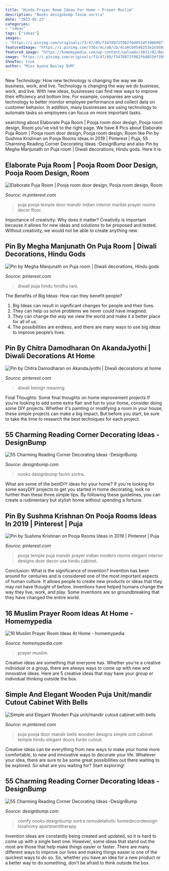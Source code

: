 ```yaml
---
title: "Hindu Prayer Room Ideas For Home ~ Prayer Muslim"
description: "Nooks designbump favim sortra"
date: "2023-01-23"
categories:
- "ideas"
tags: ["ideas"]
images:
- "https://i.pinimg.com/originals/f3/47/89/f3478972f982f6d053df39009977616e.jpg"
featuredImage: "https://i.pinimg.com/736x/4c/a0/cb/4ca0cb9548253e2e568acf6be95f12ba.jpg"
featured_image: "https://homemypedia.com/wp-content/uploads/2021/02/Beauty-prayer-at-home.jpg"
image: "https://i.pinimg.com/originals/f3/47/89/f3478972f982f6d053df39009977616e.jpg"
ShowToc: true
author: "Miss Ayana Bailey DVM"
---
```



New Technology: How new technology is changing the way we do business, work, and live.
Technology is changing the way we do business, work, and live. With new ideas, businesses can find new ways to improve their efficiency and bottom line. For example, companies are using technology to better monitor employee performance and collect data on customer behavior. In addition, many businesses are using technology to automate tasks so employees can focus on more important tasks.

	

		
searching about Elaborate Puja Room | Pooja room door design, Pooja room design, Room you've visit to the right page. We have 8 Pics about Elaborate Puja Room | Pooja room door design, Pooja room design, Room like Pin by Sushma Krishnan on Pooja Rooms Ideas in 2019 | Pinterest | Puja, 55 Charming Reading Corner Decorating Ideas -DesignBump and also Pin by Megha Manjunath on Puja room | Diwali decorations, Hindu gods. Here it is:
		
    
## Elaborate Puja Room | Pooja Room Door Design, Pooja Room Design, Room

<img loading=lazy src="https://i.pinimg.com/originals/f3/47/89/f3478972f982f6d053df39009977616e.jpg" onerror="this.onerror=null;this.src='https://tse4.mm.bing.net/th?id=OIP.kZS_o9tL6Lb-mccEfFTAeAHaLH&amp;pid=15.1';" alt="Elaborate Puja Room | Pooja room door design, Pooja room design, Room">

_Source: in.pinterest.com_

>puja pooja temple door mandir indian interior marble prayer rooms decor floor. 

	

Importance of creativity: Why does it matter?
Creativity is important because it allows for new ideas and solutions to be proposed and tested. Without creativity, we would not be able to create anything new.

    
## Pin By Megha Manjunath On Puja Room | Diwali Decorations, Hindu Gods

<img loading=lazy src="https://i.pinimg.com/736x/0b/a5/1d/0ba51d7bd85177bd8742f4f9a6729ef0.jpg" onerror="this.onerror=null;this.src='https://tse3.mm.bing.net/th?id=OIP.o1nZZnyi-wAMvKZzzHTz-wHaNK&amp;pid=15.1';" alt="Pin by Megha Manjunath on Puja room | Diwali decorations, Hindu gods">

_Source: pinterest.com_

>diwali puja hindu hindhu rani. 

	

The Benefits of Big Ideas: How can they benefit people?
1. Big Ideas can result in significant changes for people and their lives.
2. They can help us solve problems we never could have imagined.
3. They can change the way we view the world and make it a better place for all of us.
4. The possibilities are endless, and there are many ways to use big ideas to improve people’s lives.

    
## Pin By Chitra Damodharan On AkandaJyothi | Diwali Decorations At Home

<img loading=lazy src="https://i.pinimg.com/736x/16/cd/17/16cd1736519c66e7bf16c033f64a2036.jpg" onerror="this.onerror=null;this.src='https://tse1.mm.bing.net/th?id=OIP.fHXfqLakCn6UHRpCBw1RJQHaJ3&amp;pid=15.1';" alt="Pin by Chitra Damodharan on AkandaJyothi | Diwali decorations at home">

_Source: pinterest.com_

>diwali benign meaning. 

	

Final Thoughts: Some final thoughts on home improvement projects
If you're looking to add some extra flair and fun to your home, consider doing some DIY projects. Whether it's painting or modifying a room in your house, these simple projects can make a big impact. But before you start, be sure to take the time to research the best techniques for each project.

    
## 55 Charming Reading Corner Decorating Ideas -DesignBump

<img loading=lazy src="http://cdn.designbump.com/wp-content/uploads/2015/11/reading-corner-nook08.jpg" onerror="this.onerror=null;this.src='https://tse2.mm.bing.net/th?id=OIP.Pt200OS5GDaQzj09eI_-DQHaLH&amp;pid=15.1';" alt="55 Charming Reading Corner Decorating Ideas -DesignBump">

_Source: designbump.com_

>nooks designbump favim sortra. 

	

What are some of the bestDIY ideas for your home?
If you're looking for some easyDIY projects to get you started in home decorating, look no further than these three simple tips. By following these guidelines, you can create a rudimentary but stylish home without spending a fortune.

    
## Pin By Sushma Krishnan On Pooja Rooms Ideas In 2019 | Pinterest | Puja

<img loading=lazy src="https://i.pinimg.com/736x/26/fd/48/26fd48c28328441042accbf94ff48145--hindu-prayer-room-ideas-home-temple-ideas-puja-room.jpg?b=t" onerror="this.onerror=null;this.src='https://tse1.mm.bing.net/th?id=OIP.O15Cqp9AZ9Q7JkB9FOiPZQHaLH&amp;pid=15.1';" alt="Pin by Sushma Krishnan on Pooja Rooms Ideas in 2019 | Pinterest | Puja">

_Source: pinterest.com_

>pooja temple puja mandir prayer indian modern rooms elegant interior designs door decor usa hindu cabinet. 

	

Conclusion: What is the significance of invention?
Invention has been around for centuries and is considered one of the most important aspects of human culture. It allows people to create new products or ideas that they may not have thought of before. Inventions have helped humans change the way they live, work, and play. Some inventions are so groundbreaking that they have changed the entire world.

    
## 16 Muslim Prayer Room Ideas At Home - Homemypedia

<img loading=lazy src="https://homemypedia.com/wp-content/uploads/2021/02/Beauty-prayer-at-home.jpg" onerror="this.onerror=null;this.src='https://tse3.mm.bing.net/th?id=OIP.jiXXNJ2kgg_6gZzMAE1ZnQHaJQ&amp;pid=15.1';" alt="16 Muslim Prayer Room Ideas At Home - homemypedia">

_Source: homemypedia.com_

>prayer muslim. 

	

Creative ideas are something that everyone has. Whether you're a creative individual or a group, there are always ways to come up with new and innovative ideas. Here are 5 creative ideas that may have your group or individual thinking outside the box.

    
## Simple And Elegant Wooden Puja Unit/mandir Cutout Cabinet With Bells

<img loading=lazy src="https://i.pinimg.com/736x/4c/a0/cb/4ca0cb9548253e2e568acf6be95f12ba.jpg" onerror="this.onerror=null;this.src='https://tse4.mm.bing.net/th?id=OIP.5HoTZ581waqPIobGVZadWAHaLA&amp;pid=15.1';" alt="Simple and Elegant Wooden Puja unit/mandir cutout cabinet with bells">

_Source: in.pinterest.com_

>puja pooja door mandir bells wooden designs simple unit cabinet temple hindu elegant doors furdo cutout. 

	

Creative ideas can be everything from new ways to make your home more comfortable, to new and innovative ways to decorate your life. Whatever your idea, there are sure to be some great possibilities out there waiting to be explored. So what are you waiting for? Start exploring!

    
## 55 Charming Reading Corner Decorating Ideas -DesignBump

<img loading=lazy src="http://cdn.designbump.com/wp-content/uploads/2015/11/reading-corner-nook49.jpg" onerror="this.onerror=null;this.src='https://tse2.mm.bing.net/th?id=OIP.o9E2bFVJzG_Gqxi0ooqvhAHaJ4&amp;pid=15.1';" alt="55 Charming Reading Corner Decorating Ideas -DesignBump">

_Source: designbump.com_

>comfy nooks designbump sortra remodelaholic homedecordeesign lovahomy apartmenttherapy. 

	

Invention ideas are constantly being created and updated, so it is hard to come up with a single best one. However, some ideas that stand out the most are those that help make things easier or faster. There are many different ways to improve our lives and making things easier is one of the quickest ways to do so. So, whether you have an idea for a new product or a better way to do something, don’t be afraid to think outside the box.

